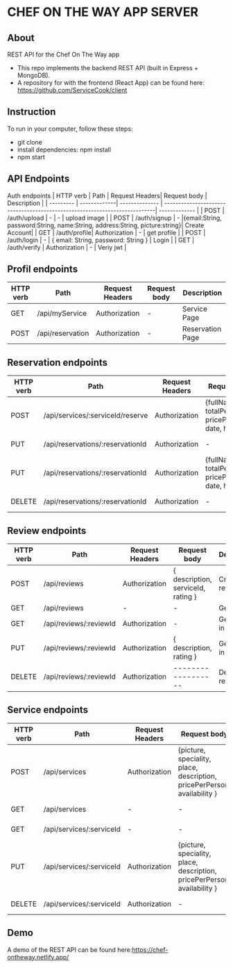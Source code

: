 # CHEF ON THE WAY APP SERVER

## About
REST API for the Chef On The Way app
- This repo implements the backend REST API (built in Express + MongoDB).
- A repository for with the frontend (React App) can be found here: https://github.com/ServiceCook/client

## Instruction
To run in your computer, follow these steps:
- git clone
- install dependencies: npm install
- npm start


## API Endpoints

Auth endpoints
| HTTP verb | Path         | Request Headers| Request body                                                               | Description   |
| --------- | -------------| -------------- | ---------------------------------------------------------------------------| ------------- |
| POST      | /auth/upload | -              | -                                                                          | upload image  |
| POST      | /auth/signup | -              |{email:String, password:String, name:String, address:String, picture:string}| Create Account|
| GET       | /auth/profile| Authorization  | -                                                                          | get profile   |
| POST      | /auth/login  | -              | { email: String, password: String }                                        | Login         |
| GET       | /auth/verify | Authorization  | -                                                                          | Veriy jwt     |

## Profil endpoints
| HTTP verb | Path             | Request Headers| Request body                        | Description       |
| --------- | -------------    | -------------- | ------------------------------------| -------------     |
| GET       | /api/myService   | Authorization  | -                                   | Service Page      |
| POST      | /api/reservation | Authorization  | -                                   | Reservation Page  |


## Reservation endpoints
| HTTP verb | Path                                | Request Headers| Request body                        | Description       |
| --------- | ----------------------------------- | -------------- | ------------------------------------| -------------     |
| POST      | /api/services/:serviceId/reserve    | Authorization  | {fullName, totalPerson, pricePerPerson, date, hour}     | Reserve service      |
| PUT       | /api/reservations/:reservationId    |  Authorization | -                                                      | Get reservation  |
| PUT       | /api/reservations/:reservationId    |  Authorization | {fullName, totalPerson, pricePerPerson, date, hour}     | Edit reservation  |
| DELETE    | /api/reservations/:reservationId    |  Authorization | -                                   | Delete reservation  |


## Review endpoints
| HTTP verb | Path                  | Request Headers| Request body                                                               | Description   |
| --------- | -------------         | -------------- | ---------------------------------------------------------------------------| ------------- |
| POST      | /api/reviews          | Authorization  | { description, serviceId, rating }                                         | Create review |
| GET       | /api/reviews          | -              | -                                                                          | Get review    |
| GET       | /api/reviews/:reviewId| Authorization  | -                                                                          | Get review in details   |
| PUT       | /api/reviews/:reviewId| Authorization  | { description, rating }                                                    | Get review in details   |
| DELETE    | /api/reviews/:reviewId| Authorization  | ------------------  | Delete review     |

## Service endpoints
| HTTP verb | Path                    | Request Headers| Request body                                                               | Description   |
| --------- | ----------------------  | -------------- | ---------------------------------------------------------------------------| ------------- |
| POST      | /api/services           | Authorization  | {picture, speciality, place, description, pricePerPerson, availability } | Create service |
| GET       | /api/services           | -              | -                | Get list of services    |
| GET       | /api/services/:serviceId| -              | -                | Get service in details  |
| PUT       | /api/services/:serviceId| Authorization  | {picture, speciality, place, description, pricePerPerson, availability } | Edit service   |
| DELETE    | /api/services/:serviceId| Authorization  | -                | Delete review     |



## Demo
A demo of the REST API can be found here:https://chef-ontheway.netlify.app/